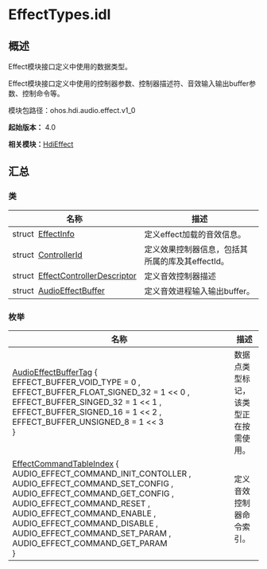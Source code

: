 # EffectTypes.idl


## 概述

Effect模块接口定义中使用的数据类型。

Effect模块接口定义中使用的控制器参数、控制器描述符、音效输入输出buffer参数、控制命令等。

模块包路径：ohos.hdi.audio.effect.v1_0

**起始版本：** 4.0

**相关模块：**[HdiEffect](_hdi_effect.md)


## 汇总


### 类

| 名称 | 描述 | 
| -------- | -------- |
| struct&nbsp;&nbsp;[EffectInfo](_effect_info.md) | 定义effect加载的音效信息。 | 
| struct&nbsp;&nbsp;[ControllerId](_controller_id.md) | 定义效果控制器信息，包括其所属的库及其effectId。 | 
| struct&nbsp;&nbsp;[EffectControllerDescriptor](_effect_controller_descriptor.md) | 定义音效控制器描述 | 
| struct&nbsp;&nbsp;[AudioEffectBuffer](_audio_effect_buffer.md) | 定义音效进程输入输出buffer。 | 


### 枚举

| 名称 | 描述 | 
| -------- | -------- |
| [AudioEffectBufferTag](_hdi_effect.md#audioeffectbuffertag) {<br/>EFFECT_BUFFER_VOID_TYPE = 0 , EFFECT_BUFFER_FLOAT_SIGNED_32 = 1 &lt;&lt; 0 , EFFECT_BUFFER_SINGED_32 = 1 &lt;&lt; 1 , EFFECT_BUFFER_SIGNED_16 = 1 &lt;&lt; 2 , EFFECT_BUFFER_UNSIGNED_8 = 1 &lt;&lt; 3<br/>} | 数据点类型标记，该类型正在按需使用。 | 
| [EffectCommandTableIndex](_hdi_effect.md#effectcommandtableindex) {<br/>AUDIO_EFFECT_COMMAND_INIT_CONTOLLER , AUDIO_EFFECT_COMMAND_SET_CONFIG , AUDIO_EFFECT_COMMAND_GET_CONFIG , AUDIO_EFFECT_COMMAND_RESET , AUDIO_EFFECT_COMMAND_ENABLE , AUDIO_EFFECT_COMMAND_DISABLE , AUDIO_EFFECT_COMMAND_SET_PARAM , AUDIO_EFFECT_COMMAND_GET_PARAM<br/>} | 定义音效控制器命令索引。 | 
